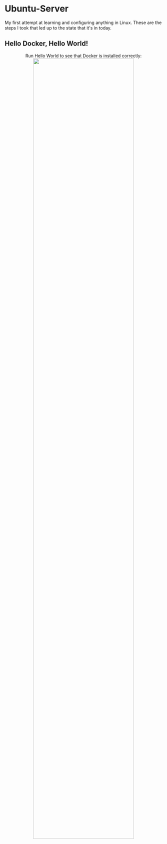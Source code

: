 # Ubuntu-Server
My first attempt at learning and configuring anything in Linux. These are the steps I took that led up to the state that it's in today.
<br />

<h2> Hello Docker, Hello World!</h2>
<p align="center">
<p1> Run Hello World to see that Docker is installed correctly:</p1>
<br />
<a href="https://i.imgur.com/a/D0YBVTP"><img src="https://i.imgur.com/D0YBVTP.png" height="80%" width="80%" alt=""/>
